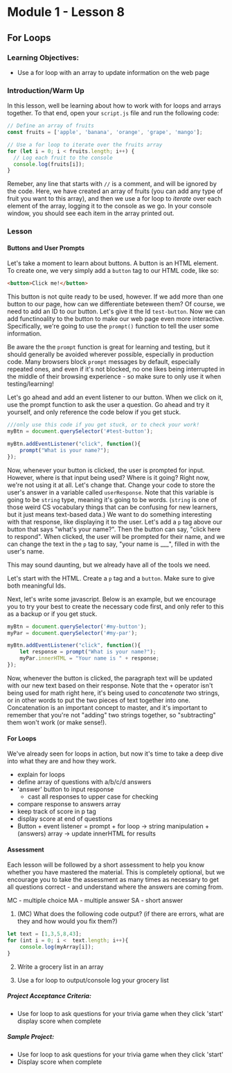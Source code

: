 # Module 1 - Lesson 8
##  For Loops

### Learning Objectives:
* Use a for loop with an array to update information on the web page


### Introduction/Warm Up

In this lesson, well be learning about how to work with for loops and arrays together. To that end, open your `script.js` file and run the following code:

~~~js
// Define an array of fruits
const fruits = ['apple', 'banana', 'orange', 'grape', 'mango'];

// Use a for loop to iterate over the fruits array
for (let i = 0; i < fruits.length; i++) {
  // Log each fruit to the console
  console.log(fruits[i]);
}
~~~

Remeber, any line that starts with `//` is a comment, and will be ignored by the code. Here, we have created an array of fruits (you can add any type of fruit you want to this array), and then we use a for loop to *iterate* over each element of the array, logging it to the console as we go. In your console window, you should see each item in the array printed out.

### Lesson

#### Buttons and User Prompts

Let's take a moment to learn about buttons. A button is an HTML element. To create one, we very simply add a `button` tag to our HTML code, like so:

~~~html
<button>Click me!</button>
~~~

This button is not quite ready to be used, however. If we add more than one button to our page, how can we differentiate beteween them? Of course, we need to add an ID to our button. Let's give it the Id `test-button`. Now we can add functinoality to the button to make our web page even more interactive. Specifically, we're going to use the `prompt()` function to tell the user some information.

Be aware the the `prompt` function is great for learning and testing, but it should generally be avoided wherever possible, especially in production code. Many browsers block `prompt` messages by default, especially repeated ones, and even if it's not blocked, no one likes being interrupted in the middle of their browsing experience - so make sure to only use it when testing/learning!

Let's go ahead and add an event listener to our button. When we click on it, use the prompt function to ask the user a question. Go ahead and try it yourself, and only reference the code below if you get stuck.

~~~js
///only use this code if you get stuck, or to check your work!
myBtn = document.querySelector('#test-button');

myBtn.addEventListener("click", function(){
    prompt("What is your name?");
});
~~~

Now, whenever your button is clicked, the user is prompted for input. However, where is that input being used? Where is it going? Right now, we're not using it at all. Let's change that. Change your code to store the user's answer in a variable called `userResponse`. Note that this variable is going to be `string` type, meaning it's going to be words. (`string` is one of those weird CS vocabulary things that can be confusing for new learners, but it just means text-based data.) We want to do something interesting with that response, like displaying it to the user. Let's add a `p` tag above our button that says "what's your name?". Then the button can say, "click here to respond". When clicked, the user will be prompted for their name, and we can change the text in the `p` tag to say, "your name is ___", filled in with the user's name. 

This may sound daunting, but we already have all of the tools we need.

Let's start with the HTML. Create a `p` tag and a `button`. Make sure to give both meaningful Ids.

Next, let's write some javascript. Below is an example, but we encourage you to try your best to create the necessary code first, and only refer to this as a backup or if you get stuck.

~~~js
myBtn = document.querySelector('#my-button');
myPar = document.querySelector('#my-par');

myBtn.addEventListener("click", function(){
    let response = prompt("What is your name?");
    myPar.innerHTML = "Your name is " + response;
});
~~~

Now, whenever the button is clicked, the paragraph text will be updated with our new text based on their response. Note that the `+` operator isn't being used for math right here, it's being used to *concatenate* two strings, or in other words to put the two pieces of text together into one. Concatenation is an important concept to master, and it's important to remember that you're not "adding" two strings together, so "subtracting" them won't work (or make sense!).

#### For Loops

We've already seen for loops in action, but now it's time to take a deep dive into what they are and how they work.

* explain for loops
* define array of questions with a/b/c/d answers
* 'answer' button to input response
    *  cast all responses to upper case for checking
*  compare response to answers array
*  keep track of score in p tag
*  display score at end of questions
* Button + event listener = prompt + for loop -> string manipulation + (answers) array -> update innerHTML for results

#### Assessment

Each lesson will be followed by a short assessment to help you know whether you have mastered the material. This is completely optional, but we encourage you to take the assessment as many times as necessary to get all questions correct - and understand where the answers are coming from.

MC - multiple choice
MA - multiple answer
SA - short answer


1. (MC) What does the following code output? (if there are errors, what are they and how would you fix them?)
~~~js
let text = [1,3,5,8,43];
for (int i = 0; i <  text.length; i++){
    console.log(myArray[i]);
}

~~~ 

2. Write a grocery list in an array

3. Use a for loop to output/console log your grocery list

##### Project Acceptance Criteria:
* Use for loop to ask questions for your trivia game when they click 'start'
display score when complete

##### Sample Project:

* Use for loop to ask questions for your trivia game when they click 'start'
* Display score when complete
